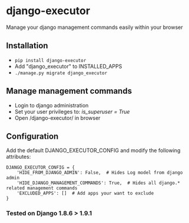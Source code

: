 # django-executor
Manage your django management commands easily within your browser

## Installation
* ```pip install django-executor```
* Add "django_executor" to INSTALLED_APPS
* ```./manage.py migrate django_executor```

## Manage management commands
* Login to django administration
* Set your user privileges to: *is_superuser = True*
* Open /django-executor/ in browser

## Configuration
Add the default DJANGO_EXECUTOR_CONFIG and modify the following attributes:

```
DJANGO_EXECUTOR_CONFIG = {
    'HIDE_FROM_DJANGO_ADMIN': False,  # Hides Log model from django admin
    'HIDE_DJANGO_MANAGEMENT_COMMANDS': True,  # Hides all django.* related management commands
    'EXCLUDED_APPS': []  # Add apps your want to exclude
}
```

### Tested on Django 1.8.6 > 1.9.1